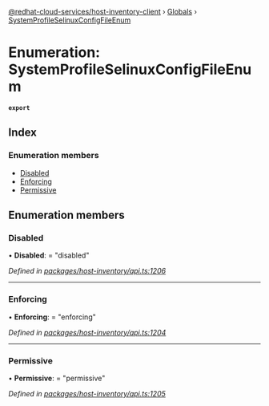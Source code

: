 [@redhat-cloud-services/host-inventory-client](../README.md) › [Globals](../globals.md) › [SystemProfileSelinuxConfigFileEnum](systemprofileselinuxconfigfileenum.md)

# Enumeration: SystemProfileSelinuxConfigFileEnum

**`export`** 

## Index

### Enumeration members

* [Disabled](systemprofileselinuxconfigfileenum.md#disabled)
* [Enforcing](systemprofileselinuxconfigfileenum.md#enforcing)
* [Permissive](systemprofileselinuxconfigfileenum.md#permissive)

## Enumeration members

###  Disabled

• **Disabled**: = "disabled"

*Defined in [packages/host-inventory/api.ts:1206](https://github.com/RedHatInsights/javascript-clients/blob/master/packages/host-inventory/api.ts#L1206)*

___

###  Enforcing

• **Enforcing**: = "enforcing"

*Defined in [packages/host-inventory/api.ts:1204](https://github.com/RedHatInsights/javascript-clients/blob/master/packages/host-inventory/api.ts#L1204)*

___

###  Permissive

• **Permissive**: = "permissive"

*Defined in [packages/host-inventory/api.ts:1205](https://github.com/RedHatInsights/javascript-clients/blob/master/packages/host-inventory/api.ts#L1205)*
